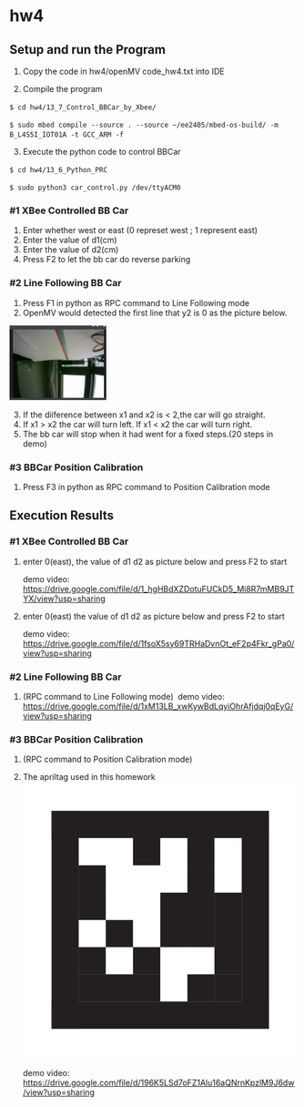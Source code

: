 # hw4

## Setup and run the Program 

   1. Copy the code in hw4/openMV code_hw4.txt into IDE
    
   2.  Compile the program
   
   `$ cd hw4/13_7_Control_BBCar_by_Xbee/`
   
   `$ sudo mbed compile --source . --source ~/ee2405/mbed-os-build/ -m B_L4S5I_IOT01A -t GCC_ARM -f`
   
   3.  Execute the python code to control BBCar
   
   `$ cd hw4/13_6_Python_PRC`
   
   `$ sudo python3 car_control.py /dev/ttyACM0`

###   #1 XBee Controlled BB Car
  
  1. Enter whether west or east (0 represet west ; 1 represent east)
  2. Enter the value of d1(cm)
  3. Enter the value of d2(cm)
  4. Press F2 to let the bb car do reverse parking
  

###   #2 Line Following BB Car

  1. Press F1 in python as RPC command to Line Following mode 
  2. OpenMV would detected the first line that y2 is 0 as the picture below.
  
  ![](openMV.png)
  
  3.  If the diiference between x1 and x2 is < 2,the car will go straight.
  4.  If x1 > x2 the car will turn left. If x1 < x2 the car will turn  right.
  5.  The bb car will stop when it had went for a fixed steps.(20 steps in demo)

###   #3 BBCar Position Calibration
   
  1. Press F3 in python as RPC command to Position Calibration mode
  

## Execution Results

###   #1 XBee Controlled BB Car
1. enter 0(east), the value of d1 d2 as picture below and press F2 to start
    ![]()
  
    demo video:
    https://drive.google.com/file/d/1_hgHBdXZDotuFUCkD5_Mi8R7mMB9JTYX/view?usp=sharing
  
2. enter 0(east) the value of d1 d2 as picture below and press F2 to start
    ![]()
  
    demo video: 
    https://drive.google.com/file/d/1fsoX5sy69TRHaDvnOt_eF2p4Fkr_gPa0/view?usp=sharing


###   #2 Line Following BB Car
1. (RPC command to Line Following mode)
    ![]()
    demo video:
    https://drive.google.com/file/d/1xM13LB_xwKywBdLqyiOhrAfjdqj0qEyG/view?usp=sharing


###   #3 BBCar Position Calibration

1. (RPC command to Position Calibration mode)
    ![]()

2. The apriltag used in this homework
![](tag_36h11.png)

    demo video:
    https://drive.google.com/file/d/196K5LSd7oFZ1Alu16aQNrnKpzlM9J6dw/view?usp=sharing



